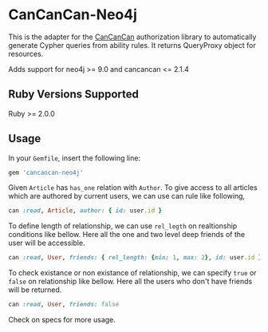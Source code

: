 # CanCanCan-Neo4j

This is the adapter for the [CanCanCan](https://github.com/CanCanCommunity/cancancan) authorization
library to automatically generate Cypher queries from ability rules. It returns QueryProxy object for resources.

Adds support for neo4j >= 9.0 and cancancan <= 2.1.4

## Ruby Versions Supported

Ruby >= 2.0.0

## Usage

In your `Gemfile`, insert the following line:

```ruby
gem 'cancancan-neo4j'
```

Given `Article` has `has_one` relation with `Author`. To give access to all articles which are authored by current users, we can use can rule like following,

```ruby
can :read, Article, author: { id: user.id }
```

To define length of relationship, we can use `rel_legth` on realtionship conditions like bellow.  Here all the one and two level deep friends of the user will be accessible.

```ruby
can :read, User, friends: { rel_length: {min: 1, max: 2}, id: user.id }
```

To check existance or non existance of relationship, we can specify `true` or `false` on relationship like bellow. Here all the users who don't have friends will be returned.

```ruby
can :read, User, friends: false
```

Check on specs for more usage.